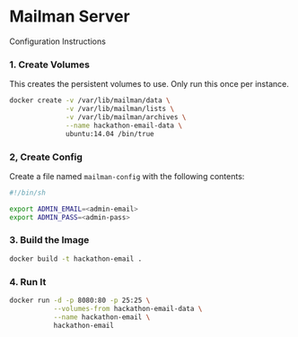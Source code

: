 # Mailman Server

Configuration Instructions

### 1. Create Volumes
This creates the persistent volumes to use. Only run this once per instance.
```sh
docker create -v /var/lib/mailman/data \
              -v /var/lib/mailman/lists \
              -v /var/lib/mailman/archives \
              --name hackathon-email-data \
              ubuntu:14.04 /bin/true
```

### 2, Create Config
Create a file named `mailman-config` with the following contents:
```sh
#!/bin/sh

export ADMIN_EMAIL=<admin-email>
export ADMIN_PASS=<admin-pass>
```

### 3. Build the Image
```sh
docker build -t hackathon-email .
```

### 4. Run It
```sh
docker run -d -p 8080:80 -p 25:25 \
           --volumes-from hackathon-email-data \
           --name hackathon-email \
           hackathon-email
```
